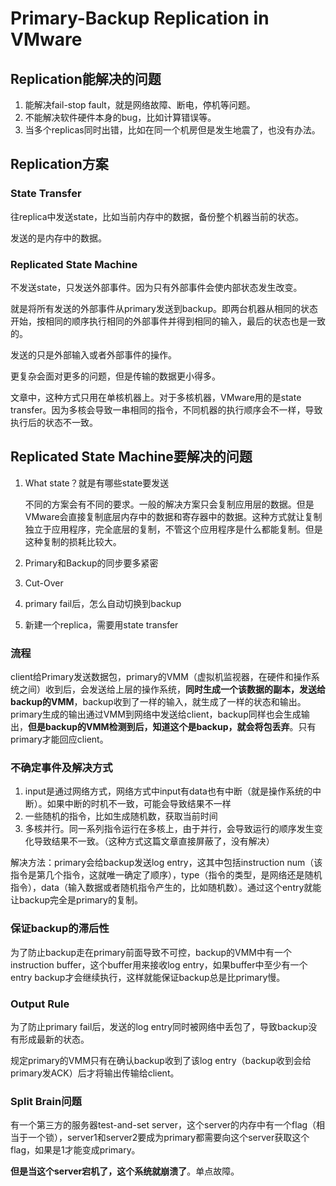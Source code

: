 # Primary-Backup Replication in VMware

## Replication能解决的问题

1. 能解决fail-stop fault，就是网络故障、断电，停机等问题。
2. 不能解决软件硬件本身的bug，比如计算错误等。
3. 当多个replicas同时出错，比如在同一个机房但是发生地震了，也没有办法。

## Replication方案

### State Transfer

往replica中发送state，比如当前内存中的数据，备份整个机器当前的状态。

发送的是内存中的数据。

### Replicated State Machine

不发送state，只发送外部事件。因为只有外部事件会使内部状态发生改变。

就是将所有发送的外部事件从primary发送到backup。即两台机器从相同的状态开始，按相同的顺序执行相同的外部事件并得到相同的输入，最后的状态也是一致的。

发送的只是外部输入或者外部事件的操作。

更复杂会面对更多的问题，但是传输的数据更小得多。

文章中，这种方式只用在单核机器上。对于多核机器，VMware用的是state transfer。因为多核会导致一串相同的指令，不同机器的执行顺序会不一样，导致执行后的状态不一致。

## Replicated State Machine要解决的问题

1. What state？就是有哪些state要发送

   不同的方案会有不同的要求。一般的解决方案只会复制应用层的数据。但是VMware会直接复制底层内存中的数据和寄存器中的数据。这种方式就让复制独立于应用程序，完全底层的复制，不管这个应用程序是什么都能复制。但是这种复制的损耗比较大。

2. Primary和Backup的同步要多紧密

3. Cut-Over

4. primary fail后，怎么自动切换到backup

5. 新建一个replica，需要用state transfer

### 流程

client给Primary发送数据包，primary的VMM（虚拟机监视器，在硬件和操作系统之间）收到后，会发送给上层的操作系统，**同时生成一个该数据的副本，发送给backup的VMM**，backup收到了一样的输入，就生成了一样的状态和输出。primary生成的输出通过VMM到网络中发送给client，backup同样也会生成输出，**但是backup的VMM检测到后，知道这个是backup，就会将包丢弃**。只有primary才能回应client。

### 不确定事件及解决方式

1. input是通过网络方式，网络方式中input有data也有中断（就是操作系统的中断）。如果中断的时机不一致，可能会导致结果不一样
2. 一些随机的指令，比如生成随机数，获取当前时间
3. 多核并行。同一系列指令运行在多核上，由于并行，会导致运行的顺序发生变化导致结果不一致。（这种方式这篇文章直接屏蔽了，没有解决）

解决方法：primary会给backup发送log entry，这其中包括instruction num（该指令是第几个指令，这就唯一确定了顺序），type（指令的类型，是网络还是随机指令），data（输入数据或者随机指令产生的，比如随机数）。通过这个entry就能让backup完全是primary的复制。

### 保证backup的滞后性

为了防止backup走在primary前面导致不可控，backup的VMM中有一个instruction buffer，这个buffer用来接收log entry，如果buffer中至少有一个entry backup才会继续执行，这样就能保证backup总是比primary慢。

### Output Rule

为了防止primary fail后，发送的log entry同时被网络中丢包了，导致backup没有形成最新的状态。

规定primary的VMM只有在确认backup收到了该log entry（backup收到会给primary发ACK）后才将输出传输给client。

### Split Brain问题

有一个第三方的服务器test-and-set server，这个server的内存中有一个flag（相当于一个锁），server1和server2要成为primary都需要向这个server获取这个flag，如果是1才能变成primary。

**但是当这个server宕机了，这个系统就崩溃了**。单点故障。
